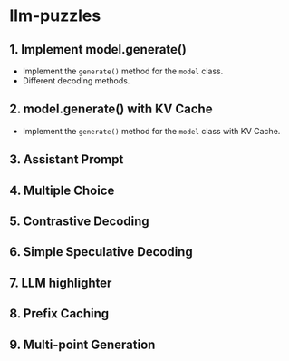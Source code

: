 # llm-puzzles

## 1. Implement model.generate()
* Implement the `generate()` method for the `model` class.
* Different decoding methods.

## 2. model.generate() with KV Cache
* Implement the `generate()` method for the `model` class with KV Cache.

## 3. Assistant Prompt

## 4. Multiple Choice

## 5. Contrastive Decoding

## 6. Simple Speculative Decoding

## 7. LLM highlighter

## 8. Prefix Caching

## 9. Multi-point Generation

